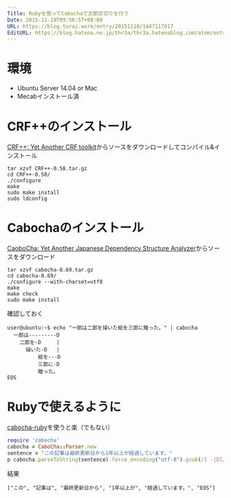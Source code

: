 ```yaml
---
Title: Rubyを使ってCabochaで文節区切りを行う
Date: 2015-11-10T09:56:57+09:00
URL: https://blog.turai.work/entry/20151110/1447117017
EditURL: https://blog.hatena.ne.jp/thr3a/thr3a.hatenablog.com/atom/entry/6653458415127582186
---
```


# 環境
- Ubuntu Server 14.04 or Mac
- Mecabインストール済

# CRF++のインストール
[CRF++: Yet Another CRF toolkit](http://taku910.github.io/crfpp/#source)からソースをダウンロードしてコンパイル&インストール
```
tar xzvf CRF++-0.58.tar.gz
cd CRF++-0.58/
./configure 
make
sudo make install
sudo ldconfig
```
# Cabochaのインストール
[CaoboCha: Yet Another Japanese Dependency Structure Analyzer](http://taku910.github.io/cabocha/)からソースをダウンロード

```
tar xzvf cabocha-0.69.tar.gz
cd cabocha-0.69/
./configure --with-charset=utf8
make
make check
sudo make install
```

確認しておく
```
user@ubuntu:~$ echo "一郎は二郎を描いた絵を三郎に贈った。" | cabocha
  一郎は---------D
    二郎を-D     |
      描いた-D   |
          絵を---D
          三郎に-D
          贈った。
EOS
```

# Rubyで使えるように
[cabocha-ruby](https://github.com/uetchy/cabocha-ruby)を使うと楽（でもない）

```ruby
require 'cabocha'
cabocha = CaboCha::Parser.new
sentence = "この記事は最終更新日から1年以上が経過しています。"
p cabocha.parseToString(sentence).force_encoding("utf-8").gsub(/[ -|D]/,'').split("\n")
```
結果
```
["この", "記事は", "最終更新日から", "1年以上が", "経過しています。", "EOS"]
```
